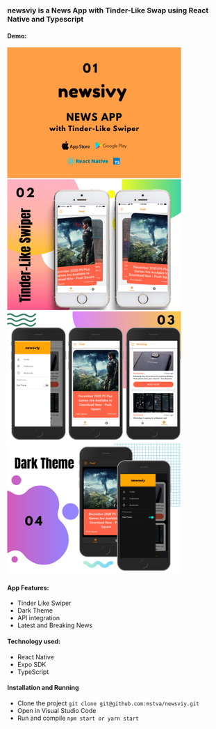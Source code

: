 ### newsviy is a News App with Tinder-Like Swap using React Native and Typescript

#### Demo:

<img src = "https://github.com/mstva/newsviy/blob/main/newsivy-slides/1.png" width ="400" />  <img src = "https://github.com/mstva/newsviy/blob/main/newsivy-slides/2.png" width ="400" /> <img src = "https://github.com/mstva/newsviy/blob/main/newsivy-slides/3.png" width ="400" /><img src = "https://github.com/mstva/newsviy/blob/main/newsivy-slides/4.png" width ="400" />

#### App Features:
- Tinder Like Swiper
- Dark Theme
- API integration
- Latest and Breaking News

#### Technology used:
- React Native
- Expo SDK
- TypeScript

#### Installation and Running
- Clone the project `git clone git@github.com:mstva/newsviy.git`
- Open in Visual Studio Code
- Run and compile `npm start or yarn start`

